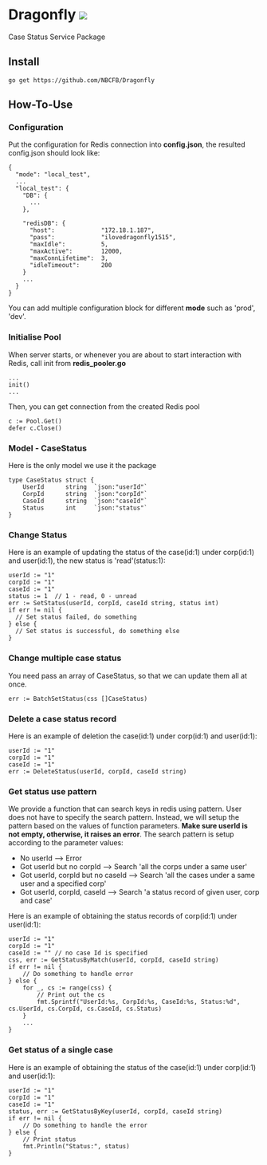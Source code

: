 # Dragonfly ![](https://media.giphy.com/media/3o7qDOQLYrStOriGC4/giphy.gif)
Case Status Service Package


## Install 
`go get https://github.com/NBCFB/Dragonfly`

## How-To-Use

### Configuration
Put the configuration for Redis connection into **config.json**, the resulted config.json should look like:
```
{
  "mode": "local_test",
  ...
  "local_test": {
    "DB": {
      ...
    },
    
    "redisDB": {
      "host":             "172.18.1.187",
      "pass":             "ilovedragonfly1515",
      "maxIdle":          5,
      "maxActive":        12000,
      "maxConnLifetime":  3,
      "idleTimeout":      200
    }
    ...
  }
}
```
You can add multiple configuration block for different **mode** such as 'prod', 'dev'.

### Initialise Pool
When server starts, or whenever you are about to start interaction with Redis, call init from **redis_pooler.go**
```
...
init()
...
```
Then, you can get connection from the created Redis pool
```
c := Pool.Get()
defer c.Close()
```  

### Model - CaseStatus
Here is the only model we use it the package
```
type CaseStatus struct {
	UserId		string	`json:"userId"`
	CorpId		string	`json:"corpId"`
	CaseId		string	`json:"caseId"`
	Status		int		`json:"status"`
}
```

### Change Status
Here is an example of updating the status of the case(id:1) under corp(id:1) and user(id:1), the new status is 'read'(status:1):
```
userId := "1"
corpId := "1"
caseId := "1"
status := 1  // 1 - read, 0 - unread
err := SetStatus(userId, corpId, caseId string, status int)
if err != nil {
  // Set status failed, do something
} else {
  // Set status is successful, do something else
}
```

### Change multiple case status
You need pass an array of CaseStatus, so that we can update them all at once.
```
err := BatchSetStatus(css []CaseStatus)
```

### Delete a case status record
Here is an example of deletion the case(id:1) under corp(id:1) and user(id:1):
```
userId := "1"
corpId := "1"
caseId := "1" 
err := DeleteStatus(userId, corpId, caseId string)
```

### Get status use pattern
We provide a function that can search keys in redis using pattern. User does not have to specify the search pattern. Instead, we will setup the pattern based on the values of function parameters. **Make sure userId is not empty, otherwise, it raises an error**. The search pattern is setup according to the parameter values:
- No userId --> Error
- Got userId but no corpId --> Search 'all the corps under a same user'
- Got userId, corpId but no caseId --> Search 'all the cases under a same user and a specified corp'
- Got userId, corpId, caseId --> Search 'a status record of given user, corp and case'

Here is an example of obtaining the status records of corp(id:1) under user(id:1):
```
userId := "1"
corpId := "1"
caseId := "" // no case Id is specified
css, err := GetStatusByMatch(userId, corpId, caseId string)
if err != nil {
    // Do something to handle error
} else {
    for _, cs := range(css) {
        // Print out the cs
        fmt.Sprintf("UserId:%s, CorpId:%s, CaseId:%s, Status:%d", cs.UserId, cs.CorpId, cs.CaseId, cs.Status)
    }
    ...
}
```

### Get status of a single case
Here is an example of obtaining the status of the case(id:1) under corp(id:1) and user(id:1):
```
userId := "1"
corpId := "1"
caseId := "1"
status, err := GetStatusByKey(userId, corpId, caseId string)
if err != nil {
    // Do something to handle the error
} else {
    // Print status
    fmt.Println("Status:", status)
}
```
